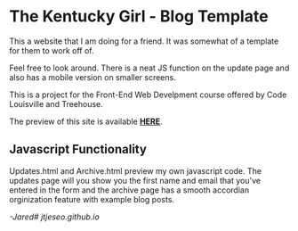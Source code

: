 # The Kentucky Girl - Blog Template

This a website that I am doing for a friend. It was somewhat of a template for them to work off of.

Feel free to look around. There is a neat JS function on the update page and also has a mobile version on smaller screens.

This is a project for the Front-End Web Develpment course offered by Code Louisville and Treehouse.

The preview of this site is available **[HERE](https://jtjeseo.github.io/KentuckyGirl "The Kentucky Girl")**.

## Javascript Functionality

Updates.html and Archive.html preview my own javascript code. The updates page will you show you the first name and email that you've entered in the form and the archive page has a smooth accordian orginization feature with example blog posts.

*-Jared# jtjeseo.github.io*